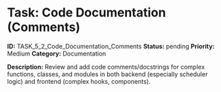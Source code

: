 # Task: Code Documentation (Comments)

**ID:** TASK_5_2_Code_Documentation_Comments
**Status:** pending
**Priority:** Medium
**Category:** Documentation

**Description:**
Review and add code comments/docstrings for complex functions, classes, and modules in both backend (especially scheduler logic) and frontend (complex hooks, components).
